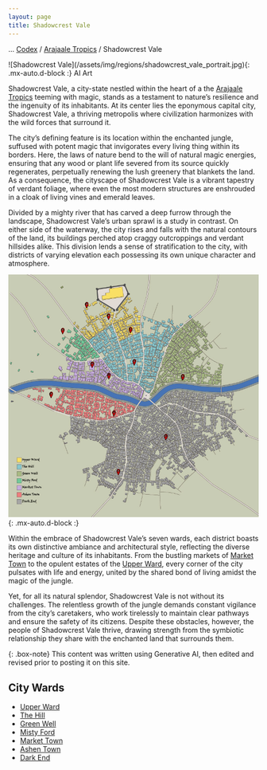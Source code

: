 ```yaml
---
layout: page
title: Shadowcrest Vale
---
```

<span class="breadcrumbs" markdown="1">... [Codex](/codex) / [Arajaale Tropics](/codex/regions/arajaale-tropics) / Shadowcrest Vale</span>
<div class="position-placeholder" markdown="1">
![Shadowcrest Vale](/assets/img/regions/shadowcrest_vale_portrait.jpg){: .mx-auto.d-block :}
<span class="ai-img">AI Art</span>
</div>

Shadowcrest Vale, a city-state nestled within the heart of a the [Arajaale Tropics](/codex/regions/arajaale-tropics) teeming with magic, stands as a testament to nature’s resilience and the ingenuity of its inhabitants. At its center lies the eponymous capital city, Shadowcrest Vale, a thriving metropolis where civilization harmonizes with the wild forces that surround it.

The city’s defining feature is its location within the enchanted jungle, suffused with potent magic that invigorates every living thing within its borders. Here, the laws of nature bend to the will of natural magic energies, ensuring that any wood or plant life severed from its source quickly regenerates, perpetually renewing the lush greenery that blankets the land. As a consequence, the cityscape of Shadowcrest Vale is a vibrant tapestry of verdant foliage, where even the most modern structures are enshrouded in a cloak of living vines and emerald leaves.

Divided by a mighty river that has carved a deep furrow through the landscape, Shadowcrest Vale’s urban sprawl is a study in contrast. On either side of the waterway, the city rises and falls with the natural contours of the land, its buildings perched atop craggy outcroppings and verdant hillsides alike. This division lends a sense of stratification to the city, with districts of varying elevation each possessing its own unique character and atmosphere.

![Shadowcrest Vale Wards](/assets/img/regions/shadowcrest-vale-wards.jpeg){: .mx-auto.d-block :}

Within the embrace of Shadowcrest Vale’s seven wards, each district boasts its own distinctive ambiance and architectural style, reflecting the diverse heritage and culture of its inhabitants. From the bustling markets of [Market Town](/codex/regions/market-town) to the opulent estates of the [Upper Ward](/codex/regions/upper-ward), every corner of the city pulsates with life and energy, united by the shared bond of living amidst the magic of the jungle.

Yet, for all its natural splendor, Shadowcrest Vale is not without its challenges. The relentless growth of the jungle demands constant vigilance from the city’s caretakers, who work tirelessly to maintain clear pathways and ensure the safety of its citizens. Despite these obstacles, however, the people of Shadowcrest Vale thrive, drawing strength from the symbiotic relationship they share with the enchanted land that surrounds them.

{: .box-note}
This content was written using Generative AI, then edited and revised prior to posting it on this site.

## City Wards
- [Upper Ward](/codex/regions/upper-ward)
- [The Hill](/codex/regions/the-hill)
- [Green Well](/codex/regions/green-well)
- [Misty Ford](/codex/regions/misty-ford)
- [Market Town](/codex/regions/market-town)
- [Ashen Town](/codex/regions/ashen-town)
- [Dark End](/codex/regions/dark-end)